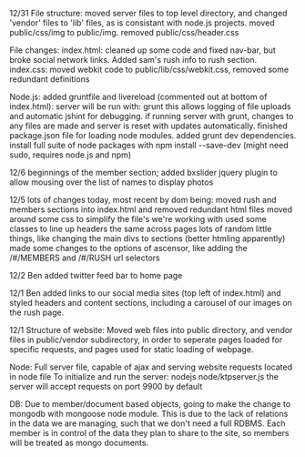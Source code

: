 12/31
File structure:
	moved server files to top level directory, and changed 'vendor' files to 'lib' files, as is consistant with node.js projects. 
	moved public/css/img to public/img.
	removed public/css/header.css

File changes:
	index.html: cleaned up some code and fixed nav-bar, but broke social network links. Added sam's rush info to rush section.
	index.css: moved webkit code to public/lib/css/webkit.css, removed some redundant definitions

Node.js:
	added gruntfile and livereload (commented out at bottom of index.html): server will be run with: grunt
	 this allows logging of file uploads and automatic jshint for debugging.
	 if running server with grunt, changes to any files are made and server is reset with updates automatically.
	finished package.json file for loading node modules. added grunt dev dependencies. 
	install full suite of node packages with npm install --save-dev (might need sudo, requires node.js and npm) 

12/6
beginnings of the member section;
	added bxslider jquery plugin to allow mousing over the list of names to display photos

12/5
lots of changes today, most recent by dom being:
	moved rush and members sections into index.html and removed redundant html files
	moved around some css to simplify the file's we're working with
	used some classes to line up headers the same across pages
	lots of random little things, like changing the main divs to sections (better htmling apparently)
	made some changes to the options of ascensor, like adding the /#/MEMBERS and /#/RUSH url selectors

12/2
Ben added twitter feed bar to home page

12/1
Ben added links to our social media sites (top left of index.html) and styled headers and content sections, including a carousel of our images on the rush page.

12/1 
Structure of website:
	Moved web files into public directory, and vendor files in public/vendor subdirectory, in order to seperate pages loaded for specific requests, and pages used for static loading of webpage.

Node:
	Full server file, capable of ajax and serving website requests located in node file
	To initialize and run the server:
		nodejs node/ktpserver.js
	the server will accept requests on port 9900 by default

DB:
	Due to member/document based objects, going to make the change to mongodb with mongoose node module.
	This is due to the lack of relations in the data we are managing, such that we don't need a full RDBMS.
	Each member is in control of the data they plan to share to the site, so members will be treated as mongo documents.
